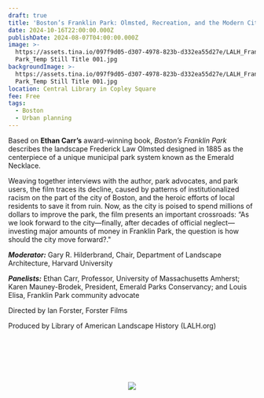 ```yaml
---
draft: true
title: 'Boston’s Franklin Park: Olmsted, Recreation, and the Modern City'
date: 2024-10-16T22:00:00.000Z
publishDate: 2024-08-07T04:00:00.000Z
image: >-
  https://assets.tina.io/097f9d05-d307-4978-823b-d332ea55d27e/LALH_Franklin
  Park_Temp Still Title 001.jpg
backgroundImage: >-
  https://assets.tina.io/097f9d05-d307-4978-823b-d332ea55d27e/LALH_Franklin
  Park_Temp Still Title 001.jpg
location: Central Library in Copley Square
fee: Free
tags:
  - Boston
  - Urban planning
---
```


Based on **Ethan Carr’s** award-winning book, *Boston’s Franklin Park* describes the landscape Frederick Law Olmsted designed in 1885 as the centerpiece of a unique municipal park system known as the Emerald Necklace.

Weaving together interviews with the author, park advocates, and park users, the film traces its decline, caused by patterns of institutionalized racism on the part of the city of Boston, and the heroic efforts of local residents to save it from ruin. Now, as the city is poised to spend millions of dollars to improve the park, the film presents an important crossroads: “As we look forward to the city—finally, after decades of official neglect—investing major amounts of money in Franklin Park, the question is how should the city move forward?."

***Moderator:*** Gary R. Hilderbrand, Chair, Department of Landscape Architecture, Harvard University

***Panelists:*** Ethan Carr, Professor, University of Massachusetts Amherst; Karen Mauney-Brodek, President, Emerald Parks Conservancy; and Louis Elisa, Franklin Park community advocate

Directed by Ian Forster, Forster Films

Produced by Library of American Landscape History (LALH.org)

<link href="https://widgets.ticketleap.com/v2/widget.css" media="screen" rel="stylesheet" type="text/css" /><script src="https://widgets.ticketleap.com/v2/widget.js" type="text/javascript"></script><div id="tl-widget-wrapper-086cd61c-41bc-4ab8-8d1f-b1e9a891aa4f"><script type="text/javascript">tl_widget.update_widget("https://bplmaps.ticketleap.com/widget/v2/", "086cd61c-41bc-4ab8-8d1f-b1e9a891aa4f", "events=bostons-franklin-park-olmsted-recreation-and-the-modern-city&accent_color=#054571");</script><!--[if IE 6]><div style="display:none"><![endif]--><div style="width: 100%; display: table; height: 200px;"><div style="display: table-cell; vertical-align: middle; text-align: center;"><img src="https://widgets.ticketleap.com/v2/loading.gif" /></div></div><!--[if IE 6]></div><![endif]--></div><input type="hidden" id="tl-affiliate-url-086cd61c-41bc-4ab8-8d1f-b1e9a891aa4f" name="tl-affiliate-url-086cd61c-41bc-4ab8-8d1f-b1e9a891aa4f" value="https://www.ticketleap.com/solutions/sell-tickets-online?rc=WIDGET-STO"><input type="hidden" id="tl-show-event-name-086cd61c-41bc-4ab8-8d1f-b1e9a891aa4f" name="tl-show-event-name-086cd61c-41bc-4ab8-8d1f-b1e9a891aa4f" value="true"><input type="hidden" id="tl-show-event-location-086cd61c-41bc-4ab8-8d1f-b1e9a891aa4f" name="tl-show-event-location-086cd61c-41bc-4ab8-8d1f-b1e9a891aa4f" value="true"><input type="hidden" id="tl-show-event-dates-086cd61c-41bc-4ab8-8d1f-b1e9a891aa4f" name="tl-show-event-dates-086cd61c-41bc-4ab8-8d1f-b1e9a891aa4f" value="true">
